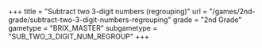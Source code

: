 +++
title = "Subtract two 3-digit numbers (regrouping)"
url = "/games/2nd-grade/subtract-two-3-digit-numbers-regrouping"
grade = "2nd Grade"
gametype = "BRIX_MASTER"
subgametype = "SUB_TWO_3_DIGIT_NUM_REGROUP"
+++